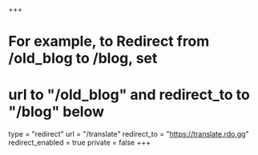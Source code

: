 +++
# For example, to Redirect from /old_blog to /blog, set 
# url to "/old_blog" and redirect_to to "/blog" below
type = "redirect"
url = "/translate"
redirect_to = "https://translate.rdo.gg"
redirect_enabled = true
private = false
+++